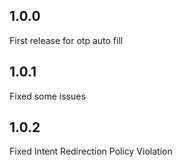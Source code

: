 ## 1.0.0

First release for otp auto fill

## 1.0.1

Fixed some issues

## 1.0.2

Fixed Intent Redirection Policy Violation
